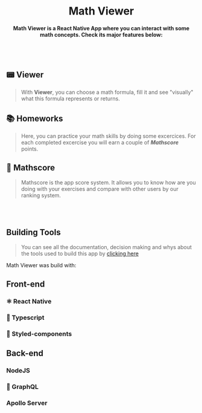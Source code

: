 <h1 align="center">Math Viewer</h1>

<h4 align="center">Math Viewer is a React Native App where you can interact with some math concepts. Check its major features below:<h4>
<br>
<br>
  
## &#128223; Viewer

> With **Viewer**, you can choose a math formula, fill it and see "visually" what this formula represents or returns.

## &#128218; Homeworks

> Here, you can practice your math skills by doing some excercices. For each completed excercise you will earn a couple of ***Mathscore*** points.
## &#127941; Mathscore

> Mathscore is the app score system. It allows you to know how are you doing with your exercises and compare with other users by our ranking system.

<br>
<br>
<h2>Building Tools</h2>

> You can see all the documentation, decision making and whys about the tools used to build this app by [clicking here](./DOCUMENTATION.md)
  
Math Viewer was build with:
<br>  
## Front-end
  
### ⚛️ React Native
### &#128216; Typescript
### &#128133; Styled-components
  
## Back-end

### NodeJS
### &#128216; GraphQL
### Apollo Server
